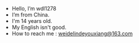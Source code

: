 -  Hello, I’m wdl1278
-  I’m from China.
-  I'm 14 years old.
-  My English isn't good.
-  How to reach me : weidelindeyouxiang@163.com
<!---
wdl1278/wdl1278 is a ✨ special ✨ repository because its `README.md` (this file) appears on your GitHub profile.
You can click the Preview link to take a look at your changes.
--->
